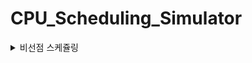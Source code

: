 # CPU_Scheduling_Simulator

<details>

<summary> 비선점 스케쥴링 </summary>  
 <br>
 
 ![image](https://github.com/user-attachments/assets/efb457d3-cc57-45aa-ba32-64a34b42f50f)

 <br>
 <br>

 > FCFS (FIFO)
-  도착시간 순으로 프로세스 처리
-  앞선 프로세스의 소요시간이 길다면 뒤에 짧은 프로세스들이 길게 기다려야함 (호위효과)

 <br>

  > SJF 
-  작업 소요시간이 적은순으로 프로세스 처리
-  짧은 소요시간의 프로세스가 계속 들어올경우 이론적으로 소요시간의 긴 프로세스는 무한대기할 가능성이 있음 (기아현상)
-  우선순위(Priority)를 적용한 HRN 알고리즘이나, Aging(일정주기로 우선순위 스코어를 주는것)을 통해 개선할수 있음
  


 
</details>
